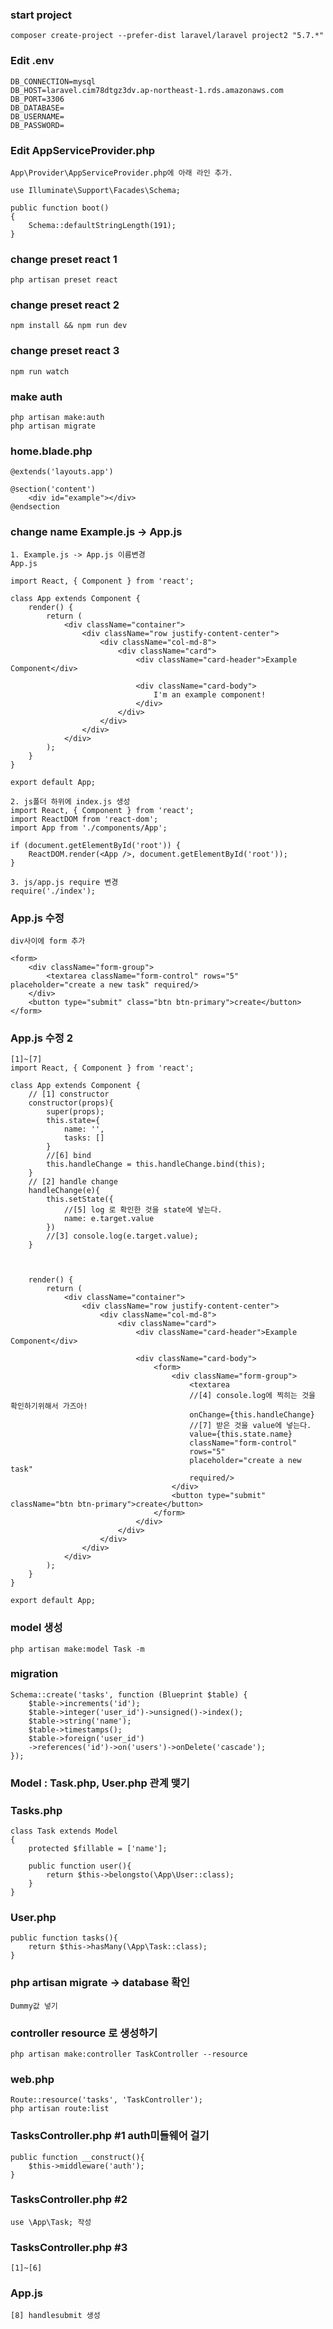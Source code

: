 ### start project
    composer create-project --prefer-dist laravel/laravel project2 "5.7.*"
### Edit .env
    DB_CONNECTION=mysql
    DB_HOST=laravel.cim78dtgz3dv.ap-northeast-1.rds.amazonaws.com
    DB_PORT=3306
    DB_DATABASE=
    DB_USERNAME=
    DB_PASSWORD=
### Edit AppServiceProvider.php
    App\Provider\AppServiceProvider.php에 아래 라인 추가.

    use Illuminate\Support\Facades\Schema;

    public function boot()
    {
        Schema::defaultStringLength(191);
    }
### change preset react 1
    php artisan preset react
### change preset react 2
    npm install && npm run dev
### change preset react 3
    npm run watch

### make auth
    php artisan make:auth
    php artisan migrate

### home.blade.php
    @extends('layouts.app')

    @section('content')
        <div id="example"></div>
    @endsection

### change name Example.js -> App.js
    1. Example.js -> App.js 이름변경
    App.js

    import React, { Component } from 'react';

    class App extends Component {
        render() {
            return (
                <div className="container">
                    <div className="row justify-content-center">
                        <div className="col-md-8">
                            <div className="card">
                                <div className="card-header">Example Component</div>

                                <div className="card-body">
                                    I'm an example component!
                                </div>
                            </div>
                        </div>
                    </div>
                </div>
            );
        }
    }

    export default App;

    2. js폴더 하위에 index.js 생성
    import React, { Component } from 'react';
    import ReactDOM from 'react-dom';
    import App from './components/App';

    if (document.getElementById('root')) {
        ReactDOM.render(<App />, document.getElementById('root'));
    }
    
    3. js/app.js require 변경
    require('./index');

### App.js 수정
    div사이에 form 추가 

    <form>
        <div className="form-group">
            <textarea className="form-control" rows="5" placeholder="create a new task" required/>
        </div>
        <button type="submit" class="btn btn-primary">create</button>
    </form>

### App.js 수정 2

    [1]~[7]
    import React, { Component } from 'react';

    class App extends Component {
        // [1] constructor
        constructor(props){
            super(props);
            this.state={
                name: '',
                tasks: []
            }
            //[6] bind
            this.handleChange = this.handleChange.bind(this);
        }
        // [2] handle change
        handleChange(e){
            this.setState({
                //[5] log 로 확인한 것을 state에 넣는다.
                name: e.target.value
            })
            //[3] console.log(e.target.value);
        }



        render() {
            return (
                <div className="container">
                    <div className="row justify-content-center">
                        <div className="col-md-8">
                            <div className="card">
                                <div className="card-header">Example Component</div>

                                <div className="card-body">
                                    <form>
                                        <div className="form-group">
                                            <textarea
                                            //[4] console.log에 찍히는 것을 확인하기위해서 가즈아!
                                            onChange={this.handleChange}
                                            //[7] 받은 것을 value에 넣는다.
                                            value={this.state.name}
                                            className="form-control"
                                            rows="5"
                                            placeholder="create a new task"
                                            required/>
                                        </div>
                                        <button type="submit" className="btn btn-primary">create</button>
                                    </form>
                                </div>
                            </div>
                        </div>
                    </div>
                </div>
            );
        }
    }

    export default App;

### model 생성
    php artisan make:model Task -m
### migration
    Schema::create('tasks', function (Blueprint $table) {
        $table->increments('id');
        $table->integer('user_id')->unsigned()->index();
        $table->string('name');
        $table->timestamps();
        $table->foreign('user_id')
        ->references('id')->on('users')->onDelete('cascade');
    });
### Model : Task.php, User.php 관계 맺기
### Tasks.php
    class Task extends Model
    {
        protected $fillable = ['name'];

        public function user(){
            return $this->belongsto(\App\User::class);
        }
    }

### User.php
    public function tasks(){
        return $this->hasMany(\App\Task::class);
    }
### php artisan migrate -> database 확인
    Dummy값 넣기
### controller resource 로 생성하기
    php artisan make:controller TaskController --resource
### web.php
    Route::resource('tasks', 'TaskController');
    php artisan route:list
### TasksController.php #1 auth미들웨어 걸기
    public function __construct(){
        $this->middleware('auth');
    }
### TasksController.php #2 
    use \App\Task; 작성
### TasksController.php #3 
    [1]~[6]
### App.js
    [8] handlesubmit 생성
